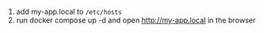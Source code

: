 1. add my-app.local to `/etc/hosts`
2. run docker compose up -d and open http://my-app.local in the browser
